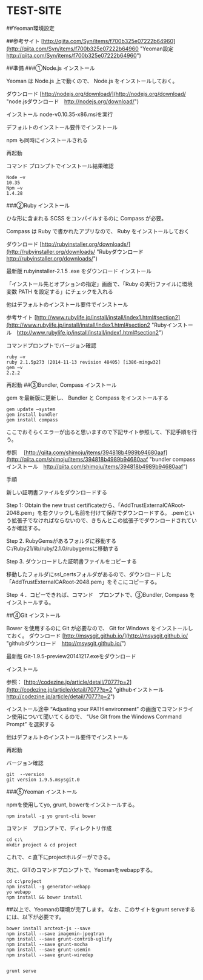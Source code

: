 # TEST-SITE
##Yeoman環境設定

##参考サイト
[http://qiita.com/Syn/items/f700b325e07222b64960](http://qiita.com/Syn/items/f700b325e07222b64960 "Yeoman設定　http://qiita.com/Syn/items/f700b325e07222b64960")

##準備
###①Node.js インストール

Yeoman は Node.js 上で動くので、 Node.js をインストールしておく。

ダウンロード
[http://nodejs.org/download/](http://nodejs.org/download/ "node.jsダウンロード　http://nodejs.org/download/")

インストール
node-v0.10.35-x86.msiを実行

デフォルトのインストール要件でインストール

npm も同時にインストールされる

再起動

コマンド プロンプトでインストール結果確認

    Node –v
    10.35
    Npm –v
    1.4.28

###②Ruby インストール

ひな形に含まれる SCSS をコンパイルするのに Compass が必要。

Compass は Ruby で書かれたアプリなので、 Ruby をインストールしておく

ダウンロード
[http://rubyinstaller.org/downloads/](http://rubyinstaller.org/downloads/ "Rubyダウンロード　http://rubyinstaller.org/downloads/")


最新版 rubyinstaller-2.1.5 .exe をダウンロード
インストール

「インストール先とオプションの指定」画面で、「Ruby の実行ファイルに環境変数 PATH を設定する」にチェックを入れる

他はデフォルトのインストール要件でインストール

参考サイト
[http://www.rubylife.jp/install/install/index1.html#section2](http://www.rubylife.jp/install/install/index1.html#section2 "Rubyインストール　http://www.rubylife.jp/install/install/index1.html#section2")


コマンドプロンプトでバージョン確認

    ruby –v
    ruby 2.1.5p273 (2014-11-13 revision 48405) [i386-mingw32]
    gem –v
    2.2.2

再起動
##③Bundler, Compass インストール

gem を最新版に更新し、 Bundler と Compass をインストールする

    gem update –system
    gem install bundler
    gem install compass

ここでおそらくエラーが出ると思いますので下記サイト参照して、下記手順を行う。

参照　
[http://qiita.com/shimoju/items/394818b4989b94680aaf](http://qiita.com/shimoju/items/394818b4989b94680aaf "bundler compassインストール　http://qiita.com/shimoju/items/394818b4989b94680aaf")

手順

新しい証明書ファイルをダウンロードする

Step 1: Obtain the new trust certificateから、「AddTrustExternalCARoot-2048.pem」を右クリックし名前を付けて保存でダウンロードする。
.pemという拡張子でなければならないので、きちんとこの拡張子でダウンロードされているか確認する。

Step 2. RubyGemsがあるフォルダに移動するC:/Ruby21/lib/ruby/2.1.0/rubygemsに移動する

Step 3. ダウンロードした証明書ファイルをコピーする

移動したフォルダにssl_certsフォルダがあるので、ダウンロードした「AddTrustExternalCARoot-2048.pem」をそこにコピーする。

Step ４．コピーできれば、コマンド　プロンプトで、③Bundler, Compass をインストールする。

##④Git インストール

Bower を使用するのに Git が必要なので、 Git for Windows をインストールしておく。
ダウンロード
[http://msysgit.github.io/](http://msysgit.github.io/ "githubダウンロード　http://msysgit.github.io/")


最新版 Git-1.9.5-preview20141217.exeをダウンロード

インストール


参照：
[http://codezine.jp/article/detail/7077?p=2](http://codezine.jp/article/detail/7077?p=2 "githubインストール　http://codezine.jp/article/detail/7077?p=2")


インストール途中 “Adjusting your PATH environment” の画面でコマンドライン使用について聞いてくるので、 “Use Git from the Windows Command Prompt” を選択する

他はデフォルトのインストール要件でインストール

再起動

バージョン確認

    git  --version
    git version 1.9.5.msysgit.0

###⑤Yeoman インストール

npmを使用してyo, grunt, bowerをインストールする。

    npm install -g yo grunt-cli bower

コマンド　プロンプトで、ディレクトリ作成

    cd c:\
    mkdir project & cd project

これで、ｃ直下にprojectホルダーができる。

次に、GITのコマンドプロンプトで、Yeomanをwebappする。

    cd c:\project
    npm install -g generator-webapp
    yo webapp
    npm install && bower install

##以上で、Yeomanの環境が完了します。
なお、このサイトをgrunt serveするには、以下が必要です。

    bower install arctext-js --save
    npm install --save imagemin-jpegtran
    npm install --save grunt-contrib-uglify
    npm install --save grunt-mocha
    npm install --save grunt-usemin
    npm install --save grunt-wiredep


    grunt serve
